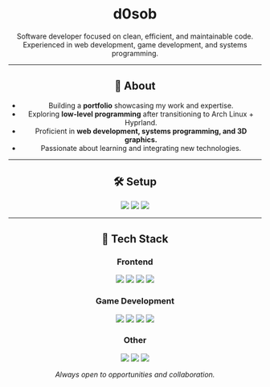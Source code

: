 <h1 align="center">d0sob</h1>  
<p align="center">
  Software developer focused on clean, efficient, and maintainable code.  
  Experienced in web development, game development, and systems programming.  
</p>

---

<h2 align="center">🔹 About</h2>  
<ul align="center">
  <li>Building a <strong>portfolio</strong> showcasing my work and expertise.</li>  
  <li>Exploring <strong>low-level programming</strong> after transitioning to Arch Linux + Hyprland.</li>  
  <li>Proficient in <strong>web development, systems programming, and 3D graphics.</strong></li>  
  <li>Passionate about learning and integrating new technologies.</li>  
</ul>  

---

<h2 align="center">🛠️ Setup</h2>  
<p align="center">
  <img src="https://img.shields.io/badge/-Arch_Linux-1793D1?logo=arch-linux&logoColor=white&style=flat"/>
  <img src="https://img.shields.io/badge/-Hyprland-FF5F00?style=flat"/>
  <img src="https://img.shields.io/badge/-Neovim-57A143?logo=neovim&logoColor=white&style=flat"/>
</p>  

---

<h2 align="center">🚀 Tech Stack</h2>  

<h3 align="center">Frontend</h3>  
<p align="center">
  <img src="https://img.shields.io/badge/-React-61DAFB?logo=react&logoColor=white&style=flat"/>
  <img src="https://img.shields.io/badge/-TypeScript-3178C6?logo=typescript&logoColor=white&style=flat"/>
  <img src="https://img.shields.io/badge/-Three.js-000000?logo=three.js&logoColor=white&style=flat"/>
  <img src="https://img.shields.io/badge/-Vite-646CFF?logo=vite&logoColor=white&style=flat"/>
</p>  

<h3 align="center">Game Development</h3>  
<p align="center">
  <img src="https://img.shields.io/badge/-Three.js-000000?logo=three.js&logoColor=white&style=flat"/>
  <img src="https://img.shields.io/badge/-OpenGL-5586A4?logo=opengl&logoColor=white&style=flat"/>
  <img src="https://img.shields.io/badge/-C-A8B9CC?logo=c&logoColor=white&style=flat"/>
  <img src="https://img.shields.io/badge/-C++-00599C?logo=c%2B%2B&logoColor=white&style=flat"/>
</p>  

<h3 align="center">Other</h3>  
<p align="center">
  <img src="https://img.shields.io/badge/-JavaScript-F7DF1E?logo=javascript&logoColor=black&style=flat"/>
  <img src="https://img.shields.io/badge/-Python-3776AB?logo=python&logoColor=white&style=flat"/>
  <img src="https://img.shields.io/badge/-MySQL-4479A1?logo=mysql&logoColor=white&style=flat"/>
</p>  


<p align="center">
  <i>Always open to opportunities and collaboration.</i>
</p>
